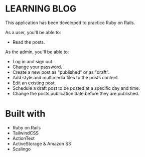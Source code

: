 # LEARNING BLOG

<p>This application has been developed to practice Ruby on Rails.</p>
<p>As a user, you'll be able to:</p>
<ul>
  <li>Read the posts.</li>
</ul>
<p>As the admin, you'll be able to:</p>
<ul>
  <li>Log in and sign out.</li>
  <li>Change your password.</li>
  <li>Create a new post as "published" or as "draft".</li>
  <li>Add style and multimedia files to the posts content.</li>
  <li>Edit an existing post.</li>
  <li>Schedule a draft post to be posted at a specific day and time.</li>
  <li>Change the posts publication date before they are published.</li>
</ul>

# Built with

<ul>
  <li>Ruby on Rails</li>
  <li>TailwindCSS</li>
  <li>ActionText</li>
  <li>ActiveStorage & Amazon S3</li>
  <li>Scalingo</li>
</ul>
